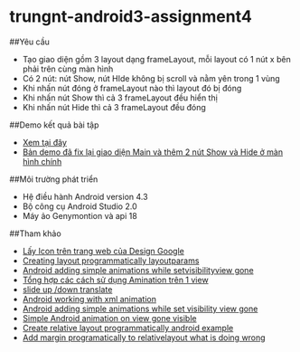 ﻿# trungnt-android3-assignment4
##Yêu cầu
+ Tạo giao diện gồm 3 layout dạng frameLayout, mỗi layout có 1 nút x bên phải trên cùng màn hình
+ Có 2 nút: nút Show, nút HIde không bị scroll và nằm yên trong 1 vùng 
+ Khi nhấn nút đóng ở frameLayout nào thì layout đó bị đóng
+ Khi nhấn nút Show thì cả 3 frameLayout đều hiển thị
+ Khi nhấn nút Hide thì cả 3 frameLayout đều đóng

##Demo kết quả bài tập
+ [Xem tại đây](https://youtu.be/5Y-sdpwl3Bo)
+ [Bản demo đã fix lại giao diện Main và thêm 2 nút Show và Hide ở màn hình chính](https://youtu.be/8qQ1pI3r0_0)

##Môi trường phát triển
+ Hệ điều hành Android version 4.3
+ Bộ công cụ Android Studio 2.0
+ Máy ảo Genymontion và api 18

##Tham khảo
+ [Lấy Icon trên trang web của Design Google](https://design.google.com/icons/#ic_highlight_off)
+ [Creating layout programmatically layoutparams](http://startandroid.ru/en/lessons/complete-list/220-lesson-16-creating-layout-programmatically-layoutparams.html)
+ [Android adding simple animations while setvisibilityview gone](http://stackoverflow.com/questions/22454839/android-adding-simple-animations-while-setvisibilityview-gone)
+ [Tổng hợp các cách sử dụng Amination trên 1 view ](http://android.vn/threads/tong-hop-cac-cach-su-dung-animation-tren-mot-view.25929/)
+ [slide up /down translate](http://iserveandroid.blogspot.com/2010/12/slide-up-down-translate.html)
+ [Android working with xml animation](http://www.androidhive.info/2013/06/android-working-with-xml-animations/)
+ [Android adding simple animations while set visibility view gone](https://www.codementor.io/tips/7812274333/android-adding-simple-animations-while-setvisibility-view-gone)
+ [Simple Android animation on view gone visible](https://colinyeoh.wordpress.com/2012/10/07/simple-android-animation-on-view-gonevisible/)
+ [Create relative layout programmatically android example](http://www.android-examples.com/create-relativelayout-programmatically-android-example/)
+ [Add margin programatically to relativelayout what is doing wrong](http://stackoverflow.com/questions/18844418/add-margin-programatically-to-relativelayout-what-im-doing-wrong)
